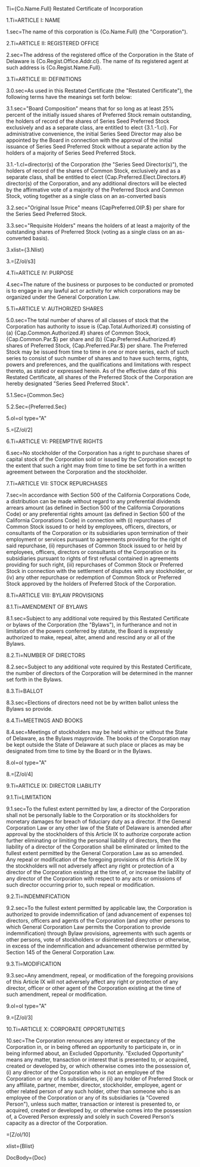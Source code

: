 Ti={Co.Name.Full} Restated Certificate of Incorporation

1.Ti=ARTICLE I: NAME

1.sec=The name of this corporation is {Co.Name.Full} (the "Corporation").

2.Ti=ARTICLE II: REGISTERED OFFICE

2.sec=The address of the registered office of the Corporation in the State of Delaware is {Co.Regist.Office.Addr.cl}. The name of its registered agent at such address is {Co.Regist.Name.Full}.

3.Ti=ARTICLE III: DEFINITIONS

3.0.sec=As used in this Restated Certificate (the "Restated Certificate"), the following terms have the meanings set forth below:

3.1.sec="Board Composition" means that for so long as at least 25% percent of the initially issued shares of Preferred Stock remain outstanding, the holders of record of the shares of Series Seed Preferred Stock exclusively and as a separate class, are entitled to elect {3.1.-1.cl}. For administrative convenience, the initial Series Seed Director may also be appointed by the Board in connection with the approval of the initial issuance of Series Seed Preferred Stock without a separate action by the holders of a majority of Series Seed Preferred Stock.

3.1.-1.cl=director(s) of the Corporation (the "Series Seed Director(s)"), the holders of record of the shares of Common Stock, exclusively and as a separate class, shall be entitled to elect {Cap.Preferred.Elect.Directors.#} director(s) of the Corporation, and any additional directors will be elected by the affirmative vote of a majority of the Preferred Stock and Common Stock, voting together as a single class on an as-converted basis 

3.2.sec="Original Issue Price" means {CapPreferred.OIP.$} per share for the Series Seed Preferred Stock. 

3.3.sec="Requisite Holders" means the holders of at least a majority of the outstanding shares of Preferred Stock (voting as a single class on an as-converted basis). 

3.xlist={3.Nlist}

3.=[Z/ol/s3]

4.Ti=ARTICLE IV: PURPOSE

4.sec=The nature of the business or purposes to be conducted or promoted is to engage in any lawful act or activity for which corporations may be organized under the General Corporation Law.


5.Ti=ARTICLE V: AUTHORIZED SHARES

5.0.sec=The total number of shares of all classes of stock that the Corporation has authority to issue is {Cap.Total.Authorized.#} consisting of (a) {Cap.Common.Authorized.#} shares of Common Stock, {Cap.Common.Par.$} per share and (b) {Cap.Preferred.Authorized.#} shares of Preferred Stock, {Cap.Preferred.Par.$} per share. The Preferred Stock may be issued from time to time in one or more series, each of such series to consist of such number of shares and to have such terms, rights, powers and preferences, and the qualifications and limitations with respect thereto, as stated or expressed herein. As of the effective date of this Restated Certificate, all shares of the Preferred Stock of the Corporation are hereby designated "Series Seed Preferred Stock". 

5.1.Sec={Common.Sec}

5.2.Sec={Preferred.Sec}

5.ol=ol type="A"

5.=[Z/ol/2]

6.Ti=ARTICLE VI: PREEMPTIVE RIGHTS

6.sec=No stockholder of the Corporation has a right to purchase shares of capital stock of the Corporation sold or issued by the Corporation except to the extent that such a right may from time to time be set forth in a written agreement between the Corporation and the stockholder.


7.Ti=ARTICLE VII: STOCK REPURCHASES

7.sec=In accordance with Section 500 of the California Corporations Code, a distribution can be made without regard to any preferential dividends arrears amount (as defined in Section 500 of the California Corporations Code) or any preferential rights amount (as defined in Section 500 of the California Corporations Code) in connection with (i) repurchases of Common Stock issued to or held by employees, officers, directors, or consultants of the Corporation or its subsidiaries upon termination of their employment or services pursuant to agreements providing for the right of said repurchase, (ii) repurchases of Common Stock issued to or held by employees, officers, directors or consultants of the Corporation or its subsidiaries pursuant to rights of first refusal contained in agreements providing for such right, (iii) repurchases of Common Stock or Preferred Stock in connection with the settlement of disputes with any stockholder, or (iv) any other repurchase or redemption of Common Stock or Preferred Stock approved by the holders of Preferred Stock of the Corporation.

8.Ti=ARTICLE VIII: BYLAW PROVISIONS

8.1.Ti=AMENDMENT OF BYLAWS

8.1.sec=Subject to any additional vote required by this Restated Certificate or bylaws of the Corporation (the "Bylaws"), in furtherance and not in limitation of the powers conferred by statute, the Board is expressly authorized to make, repeal, alter, amend and rescind any or all of the Bylaws.

8.2.Ti=NUMBER OF DIRECTORS

8.2.sec=Subject to any additional vote required by this Restated Certificate, the number of directors of the Corporation will be determined in the manner set forth in the Bylaws.

8.3.Ti=BALLOT

8.3.sec=Elections of directors need not be by written ballot unless the Bylaws so provide. 

8.4.Ti=MEETINGS AND BOOKS

8.4.sec=Meetings of stockholders may be held within or without the State of Delaware, as the Bylaws mayprovide. The books of the Corporation may be kept outside the State of Delaware at such place or places as may be designated from time to time by the Board or in the Bylaws.

8.ol=ol type="A"

8.=[Z/ol/4]

9.Ti=ARTICLE IX: DIRECTOR LIABILITY

9.1.Ti=LIMITATION

9.1.sec=To the fullest extent permitted by law, a director of the Corporation shall not be personally liable to the Corporation or its stockholders for monetary damages for breach of fiduciary duty as a director. If the General Corporation Law or any other law of the State of Delaware is amended after approval by the stockholders of this Article IX to authorize corporate action further eliminating or limiting the personal liability of directors, then the liability of a director of the Corporation shall be eliminated or limited to the fullest extent permitted by the General Corporation Law as so amended. Any repeal or modification of the foregoing provisions of this Article IX by the stockholders will not adversely affect any right or protection of a director of the Corporation existing at the time of, or increase the liability of any director of the Corporation with respect to any acts or omissions of such director occurring prior to, such repeal or modification.

9.2.Ti=INDEMNIFICATION

9.2.sec=To the fullest extent permitted by applicable law, the Corporation is authorized to provide indemnification of (and advancement of expenses to) directors, officers and agents of the Corporation (and any other persons to which General Corporation Law permits the Corporation to provide indemnification) through Bylaw provisions, agreements with such agents or other persons, vote of stockholders or disinterested directors or otherwise, in excess of the indemnification and advancement otherwise permitted by Section 145 of the General Corporation Law. 

9.3.Ti=MODIFICATION

9.3.sec=Any amendment, repeal, or modification of the foregoing provisions of this Article IX will not adversely affect any right or protection of any director, officer or other agent of the Corporation existing at the time of such amendment, repeal or modification.

9.ol=ol type="A"

9.=[Z/ol/3]

10.Ti=ARTICLE X: CORPORATE OPPORTUNITIES

10.sec=The Corporation renounces any interest or expectancy of the Corporation in, or in being offered an opportunity to participate in, or in being informed about, an Excluded Opportunity. "Excluded Opportunity" means any matter, transaction or interest that is presented to, or acquired, created or developed by, or which otherwise comes into the possession of, (i) any director of the Corporation who is not an employee of the Corporation or any of its subsidiaries, or (ii) any holder of Preferred Stock or any affiliate, partner, member, director, stockholder, employee, agent or other related person of any such holder, other than someone who is an employee of the Corporation or any of its subsidiaries (a "Covered Person"), unless such matter, transaction or interest is presented to, or acquired, created or developed by, or otherwise comes into the possession of, a Covered Person expressly and solely in such Covered Person's capacity as a director of the Corporation.

=[Z/ol/10]

xlist={Blist}

DocBody={Doc}
